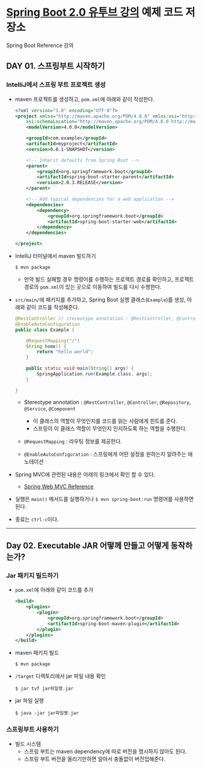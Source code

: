 # [Spring Boot 2.0 유투브 강의](https://www.youtube.com/watch?v=CnmTCMRTbxo&list=PLfI752FpVCS8tDT1QEYwcXmkKDz-_6nm3) 예제 코드 저장소

Spring Boot Reference 강의 

## DAY 01. 스프링부트 시작하기

### IntelliJ에서 스프링 부트 프로젝트 생성

- maven 프로젝트를 생성하고, `pom.xml`에 아래와 같이 작성한다.

    ```xml
    <?xml version="1.0" encoding="UTF-8"?>
    <project xmlns="http://maven.apache.org/POM/4.0.0" xmlns:xsi="http://www.w3.org/2001/XMLSchema-instance"
        xsi:schemaLocation="http://maven.apache.org/POM/4.0.0 http://maven.apache.org/xsd/maven-4.0.0.xsd">
        <modelVersion>4.0.0</modelVersion>
    
        <groupId>com.example</groupId>
        <artifactId>myproject</artifactId>
        <version>0.0.1-SNAPSHOT</version>
    
        <!-- Inherit defaults from Spring Boot -->
        <parent>
            <groupId>org.springframework.boot</groupId>
            <artifactId>spring-boot-starter-parent</artifactId>
            <version>2.0.3.RELEASE</version>
        </parent>
    
        <!-- Add typical dependencies for a web application -->
        <dependencies>
            <dependency>
                <groupId>org.springframework.boot</groupId>
                <artifactId>spring-boot-starter-web</artifactId>
            </dependency>
        </dependencies>
    
    </project>
    ``` 

- IntelliJ 터미널에서 maven 빌드하기

    ```
    $ mvn package
    ```

    - 만약 빌드 실패할 경우 명령어를 수행하는 프로젝트 경로를 확인하고, 프로젝트 경로의 `pom.xml`이 있는 곳으로 이동하여 빌드를 다시 수행한다.

- `src/main/`에 패키지를 추가하고, Spring Boot 실행 클래스(`Example`)를 생성, 아래와 같이 코드를 작성해준다.

    ```java
    @RestController // stereotype annotation : @RestController, @Controller, @Repository, @Service, @Component
    @EnableAutoConfiguration
    public class Example {
    
        @RequestMapping("/")
        String home() {
            return "hello world";
        }
    
        public static void main(String[] args) {
            SpringApplication.run(Example.class, args);
        }
    
    }
    ```
    
    - Stereotype annotation : `@RestController`, `@Controller`, `@Repository`, `@Service`, `@Component`
        - 이 클래스의 역할이 무엇인지를 코드를 읽는 사람에게 힌트를 준다.
        - 스프링이 이 클래스 역할이 무엇인지 인지하도록 하는 역할을 수행한다.
        
    - `@RequestMapping` : 라우팅 정보를 제공한다.  

    - `@EnableAutoConfiguration` : 스프링에게 어떤 설정을 원하는지 알려주는 애노테이션

- Spring MVC에 관련된 내용은 아래의 링크에서 확인 할 수 있다.
    
    - [Spring Web MVC Reference](https://docs.spring.io/spring/docs/5.0.7.RELEASE/spring-framework-reference/web.html#mvc)


- 실행은 `main()` 메서드를 실행하거나 `$ mvn spring-boot:run` 명령어를 사용하면 된다.

- 종료는 `ctrl-c`이다.


---

## Day 02. Executable JAR 어떻께 만들고 어떻게 동작하는가?

### Jar 패키지 빌드하기

- `pom.xml`에 아래와 같이 코드를 추가

    ```xml
    <build>
        <plugins>
            <plugin>
                <groupId>org.springframework.boot</groupId>
                <artifactId>spring-boot-maven-plugin</artifactId>
            </plugin>
        </plugins>
    </build>
    ```
- maven 패키지 빌드

    ```
    $ mvn package
    ```
    
- `/target` 디렉토리에서 jar 파일 내용 확인

    ```
    $ jar tvf jar파일명.jar
    ```
    
- jar 파일 실행

    ```
    $ java -jar jar파일명.jar 
    ```
    
### 스프링부트 사용하기

- 빌드 시스템
    - 스프링 부트는 maven dependency에 따로 버전을 명시하지 않아도 된다.
    - 스프링 부트 버전을 올리기만하면 알아서 충돌없이 버전업해준다.    